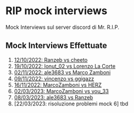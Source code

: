 # RIP mock interviews

Mock Interviews sul server discord di Mr. R.I.P.

## Mock Interviews Effettuate

1. [12/10/2022: Ranzeb vs cheeto](mock01/mock01.md)
2. [19/10/2022: Ionut_02 vs Lorenzo La Corte](mock02/mock02.md)
3. [02/11/2022: ale3683 vs Marco Zamboni](mock03/mock03.md)
4. [09/11/2022: vincenzo vs ggigazz](mock04/mock04.md)
4. [16/11/2022: MarcoZamboni vs HERZ](mock05/mock05.md)
4. [02/03/2023: MarcoZamboni vs you_33](mock06/mock06.md)
4. [08/03/2023: ale3683 vs Ranzeb](mock07/mock07.md)
5. [22/03/2023: risoluzione problemi mock 6] tbd